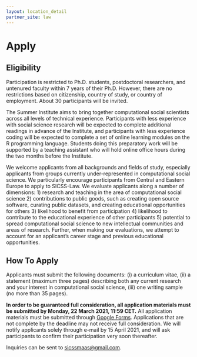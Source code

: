 ```yaml
---
layout: location_detail
partner_site: law
---
```


# Apply

## Eligibility

Participation is restricted to Ph.D. students, postdoctoral researchers, and untenured faculty within 7 years of their Ph.D. However, there are no restrictions based on citizenship, country of study, or country of employment. About 30 participants will be invited.

The Summer Institute aims to bring together computational social scientists across all levels of technical experience. Participants with less experience with social science research will be expected to complete additional readings in advance of the Institute, and participants with less experience coding will be expected to complete a set of online learning modules on the R programming language. Students doing this preparatory work will be supported by a teaching assistant who will hold online office hours during the two months before the Institute.

We welcome applicants from all backgrounds and fields of study, especially applicants from groups currently under-represented in computational social science. We particularly encourage participants from Central and Eastern Europe to apply to SICSS-Law. We evaluate applicants along a number of dimensions: 1) research and teaching in the area of computational social science 2) contributions to public goods, such as creating open source software, curating public datasets, and creating educational opportunities for others 3) likelihood to benefit from participation 4) likelihood to contribute to the educational experience of other participants 5) potential to spread computational social science to new intellectual communities and areas of research. Further, when making our evaluations, we attempt to account for an applicant’s career stage and previous educational opportunities.

## How To Apply

Applicants must submit the following documents: (i) a curriculum vitae, (ii) a statement (maximum three pages) describing both any current research and your interest in computational social science, (iii) one writing sample (no more than 35 pages). 

**In order to be guaranteed full consideration, all application materials must be submitted by Monday, 22 March 2021, 11:59 CET.** All application materials must be submitted through [Google Forms](https://forms.gle/FfCyAFbaRUTfjsEi6). Applications that are not complete by the deadline may not receive full consideration. We will notify applicants solely through e-mail by 15 April 2021, and will ask participants to confirm their participation very soon thereafter.

Inquiries can be sent to sicssmaas@gmail.com.
